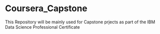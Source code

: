 # Coursera_Capstone
This Repository will be mainly used for Capstone prjects as part of the IBM Data Science Professional Certificate
